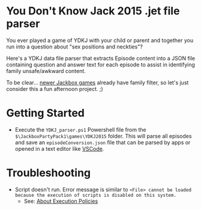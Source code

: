 # You Don't Know Jack 2015 .jet file parser

You ever played a game of YDKJ with your child or parent and together you run into a question about "sex positions and neckties"?

Here's a YDKJ data file parser that extracts Episode content into a JSON file containing question and answer text for each episode to assist in identifying family unsafe/awkward content.

To be clear... [newer Jackbox games](https://jackboxgames.happyfox.com/kb/article/3-are-your-games-family-friendly-what-are-they-rated/) already have family filter, so let's just consider this a fun afternoon project. ;)

# Getting Started

* Execute the `YDKJ_parser.ps1` Powershell file from the `$\JackboxPartyPack1\games\YDKJ2015` folder. This will parse all episodes and save an `episodeConversion.json` file that can be parsed by apps or opened in a text editor like [VSCode](https://code.visualstudio.com/).

# Troubleshooting

* Script doesn't run. Error message is similar to `<File> cannot be loaded because the execution of scripts is disabled on this system.`
  * See: [About Execution Policies](https://docs.microsoft.com/en-us/powershell/module/microsoft.powershell.core/about/about_execution_policies?view=powershell-7.1)